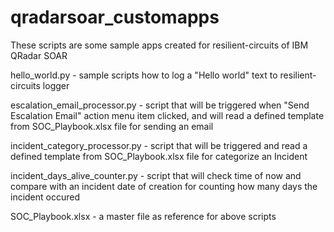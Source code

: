 # qradarsoar_customapps
These scripts are some sample apps created for resilient-circuits of IBM QRadar SOAR

hello_world.py - sample scripts how to log a "Hello world" text to resilient-circuits logger

escalation_email_processor.py - script that will be triggered when "Send Escalation Email" action menu item clicked, and will read a defined template from SOC_Playbook.xlsx file for sending an email

incident_category_processor.py - script that will be triggered and read a defined template from SOC_Playbook.xlsx file for categorize an Incident

incident_days_alive_counter.py - script that will check time of now and compare with an incident date of creation for counting how many days the incident occured

SOC_Playbook.xlsx - a master file as reference for above scripts
